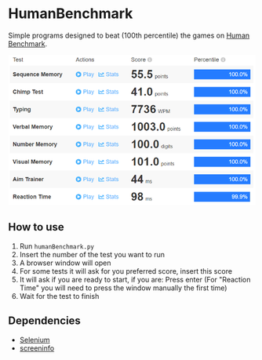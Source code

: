 # HumanBenchmark

Simple programs designed to beat (100th percentile) the games on [Human Benchmark](https://humanbenchmark.com/).

![alt text](img/Dashboard.PNG "Title")

## How to use
1. Run `humanBenchmark.py`
2. Insert the number of the test you want to run
3. A browser window will open
4. For some tests it will ask for you preferred score, insert this score
5. It will ask if you are ready to start, if you are: Press enter (For "Reaction Time" you will need to press the window manually the first time)
6. Wait for the test to finish

## Dependencies
- [Selenium](https://pypi.org/project/selenium/)
- [screeninfo](https://pypi.org/project/screeninfo/)